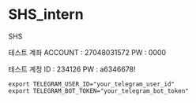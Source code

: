 # SHS_intern
SHS

테스트 계좌
ACCOUNT : 27048031572
PW : 0000


테스트 계정
ID : 234126
PW : a6346678!


``` environ.os
export TELEGRAM_USER_ID="your_telegram_user_id"
export TELEGRAM_BOT_TOKEN="your_telegram_bot_token"
```
